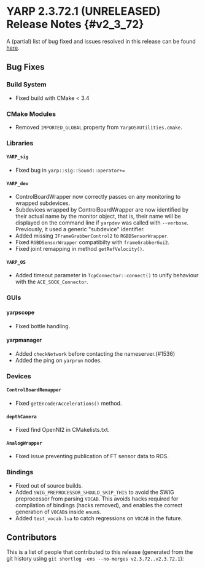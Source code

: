 YARP 2.3.72.1 (UNRELEASED) Release Notes                              {#v2_3_72}
========================================


A (partial) list of bug fixed and issues resolved in this release can be found
[here](https://github.com/robotology/yarp/issues?q=label%3A%22Fixed+in%3A+YARP+v2.3.72.1%22).

Bug Fixes
---------

### Build System

* Fixed build with CMake < 3.4

### CMake Modules

* Removed `IMPORTED_GLOBAL` property from `YarpOSXUtilities.cmake`.

### Libraries

#### `YARP_sig`

* Fixed bug in `yarp::sig::Sound::operator+=`

#### `YARP_dev`

* ControlBoardWrapper now correctly passes on any monitoring to wrapped
  subdevices.
* Subdevices wrapped by ControlBoardWrapper are now identified by their actual
  name by the monitor object, that is, their name will be displayed on the
  command line if `yarpdev` was called with `--verbose`.
  Previously, it used a generic "subdevice" identifier.
* Added missing `IFrameGrabberControl2` to `RGBDSensorWrapper`.
* Fixed `RGBDSensorWrapper` compatibilty with `frameGrabberGui2`.
* Fixed joint remapping in method `getRefVelocity()`.

#### `YARP_OS`

* Added timeout parameter in `TcpConnector::connect()` to unify behaviour with the
  `ACE_SOCK_Connector`.

### GUIs

#### yarpscope

* Fixed bottle handling.

#### yarpmanager

* Added `checkNetwork` before contacting the nameserver.(#1536)
* Added the ping on `yarprun` nodes.

### Devices

#### `ControlBoardRemapper`

* Fixed `getEncoderAccelerations()` method.

#### `depthCamera`

* Fixed find OpenNI2 in CMakelists.txt.

#### `AnalogWrapper`

* Fixed issue preventing publication of FT sensor data to ROS.


### Bindings

* Fixed out of source builds.
* Added `SWIG_PREPROCESSOR_SHOULD_SKIP_THIS` to avoid the SWIG preprocessor from
  parsing `VOCAB`. This avoids hacks required for compilation of bindings (hacks
  removed), and enables the correct generation of `VOCAB`s inside `enum`s.
* Added `test_vocab.lua` to catch regressions on `VOCAB` in the future.

Contributors
------------

This is a list of people that contributed to this release (generated from the
git history using `git shortlog -ens --no-merges v2.3.72..v2.3.72.1`):


```
```
